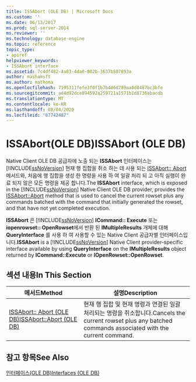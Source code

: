 ```yaml
---
title: ISSAbort (OLE DB) | Microsoft Docs
ms.custom: ''
ms.date: 06/13/2017
ms.prod: sql-server-2014
ms.reviewer: ''
ms.technology: database-engine
ms.topic: reference
topic_type:
- apiref
helpviewer_keywords:
- ISSAbort interface
ms.assetid: 7c4df482-4a83-4da0-802b-3637b507693a
author: mashamsft
ms.author: mathoma
ms.openlocfilehash: 7195311fefe3f0f1b7b4d6d789aa8d8487bc3bfe
ms.sourcegitcommit: ad4d92dce894592a259721a1571b1d8736abacdb
ms.translationtype: MT
ms.contentlocale: ko-KR
ms.lasthandoff: 08/04/2020
ms.locfileid: "87742487"
---
```

# <a name="issabort-ole-db"></a><span data-ttu-id="9790b-102">ISSAbort(OLE DB)</span><span class="sxs-lookup"><span data-stu-id="9790b-102">ISSAbort (OLE DB)</span></span>
  <span data-ttu-id="9790b-103">Native Client OLE DB 공급자에 노출 되는 **ISSAbort** 인터페이스는 [!INCLUDE[ssNoVersion](../../includes/ssnoversion-md.md)] 현재 행 집합을 취소 하는 데 사용 되는 [ISSAbort:: Abort](../../relational-databases/native-client-ole-db-interfaces/issabort-abort-ole-db.md) 메서드와, 처음에 행 집합을 생성 한 명령을 사용 하 여 일괄 처리 되 고 아직 실행이 완료 되지 않은 모든 명령을 제공 합니다.</span><span class="sxs-lookup"><span data-stu-id="9790b-103">The **ISSAbort** interface, which is exposed in the [!INCLUDE[ssNoVersion](../../includes/ssnoversion-md.md)] Native Client OLE DB provider, provides the [ISSAbort::Abort](../../relational-databases/native-client-ole-db-interfaces/issabort-abort-ole-db.md) method that is used to cancel the current rowset plus any commands batched with the command that initially generated the rowset, and that have not yet completed execution.</span></span>  
  
 <span data-ttu-id="9790b-104">**ISSAbort** 은 [!INCLUDE[ssNoVersion](../../includes/ssnoversion-md.md)] **ICommand:: Execute** 또는 **iopenrowset:: OpenRowset**에서 반환 된 **IMultipleResults** 개체에 대해 **QueryInterface** 를 사용 하 여 사용할 수 있는 Native Client 공급자별 인터페이스입니다.</span><span class="sxs-lookup"><span data-stu-id="9790b-104">**ISSAbort** is a [!INCLUDE[ssNoVersion](../../includes/ssnoversion-md.md)] Native Client provider-specific interface available by using **QueryInterface** on the **IMultipleResults** object returned by **ICommand::Execute** or **IOpenRowset::OpenRowset**.</span></span>  
  
## <a name="in-this-section"></a><span data-ttu-id="9790b-105">섹션 내용</span><span class="sxs-lookup"><span data-stu-id="9790b-105">In This Section</span></span>  
  
|<span data-ttu-id="9790b-106">메서드</span><span class="sxs-lookup"><span data-stu-id="9790b-106">Method</span></span>|<span data-ttu-id="9790b-107">설명</span><span class="sxs-lookup"><span data-stu-id="9790b-107">Description</span></span>|  
|------------|-----------------|  
|[<span data-ttu-id="9790b-108">ISSAbort:: Abort &#40;OLE DB&#41;</span><span class="sxs-lookup"><span data-stu-id="9790b-108">ISSAbort::Abort &#40;OLE DB&#41;</span></span>](../../relational-databases/native-client-ole-db-interfaces/issabort-abort-ole-db.md)|<span data-ttu-id="9790b-109">현재 행 집합 및 현재 명령과 연결된 일괄 처리되는 명령을 취소합니다.</span><span class="sxs-lookup"><span data-stu-id="9790b-109">Cancels the current rowset plus any batched commands associated with the current command.</span></span>|  
  
## <a name="see-also"></a><span data-ttu-id="9790b-110">참고 항목</span><span class="sxs-lookup"><span data-stu-id="9790b-110">See Also</span></span>  
 [<span data-ttu-id="9790b-111">인터페이스&#40;OLE DB&#41;</span><span class="sxs-lookup"><span data-stu-id="9790b-111">Interfaces &#40;OLE DB&#41;</span></span>](../../../2014/database-engine/dev-guide/interfaces-ole-db.md)  
  
  
